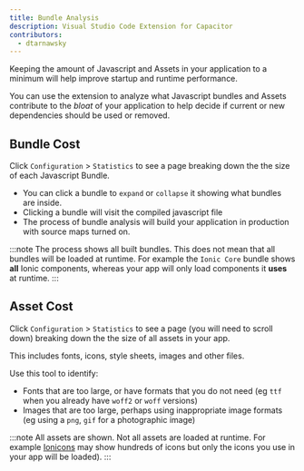 ```yaml
---
title: Bundle Analysis
description: Visual Studio Code Extension for Capacitor
contributors:
  - dtarnawsky
---
```


Keeping the amount of Javascript and Assets in your application to a minimum will help improve startup and runtime performance.

You can use the extension to analyze what Javascript bundles and Assets contribute to the _bloat_ of your application to help decide if current or new dependencies should be used or removed.

## Bundle Cost

Click `Configuration` > `Statistics` to see a page breaking down the the size of each Javascript Bundle.

- You can click a bundle to `expand` or `collapse` it showing what bundles are inside.
- Clicking a bundle will visit the compiled javascript file
- The process of bundle analysis will build your application in production with source maps turned on.

:::note
The process shows all built bundles. This does not mean that all bundles will be loaded at runtime. For example the `Ionic Core` bundle shows **all** Ionic components, whereas your app will only load components it **uses** at runtime.
:::

## Asset Cost

Click `Configuration` > `Statistics` to see a page (you will need to scroll down) breaking down the the size of all assets in your app. 

This includes fonts, icons, style sheets, images and other files.

Use this tool to identify:
- Fonts that are too large, or have formats that you do not need (eg `ttf` when you already have `woff2` or `woff` versions)
- Images that are too large, perhaps using inappropriate image formats (eg using a `png`, `gif` for a photographic image)

:::note
All assets are shown. Not all assets are loaded at runtime. For example [Ionicons](https://ionic.io/ionicons/) may show hundreds of icons but only the icons you use in your app will be loaded).
:::